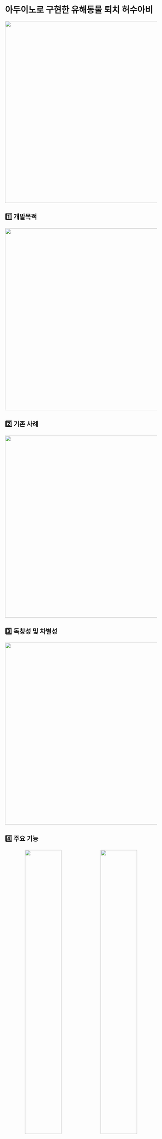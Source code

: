 # 아두이노로 구현한 유해동물 퇴치 허수아비
<img src="https://github.com/user-attachments/assets/d5e62ecc-e452-4408-84c3-1fe76fa12b34" width="600"/>

## 1️⃣ 개발목적
<img src="https://github.com/user-attachments/assets/e566d7ba-54d7-4cec-b8f5-b0c3e4e97167" width="600"/>

## 2️⃣ 기존 사례
<img src="https://github.com/user-attachments/assets/a8395c26-fa71-47ce-ab4e-ceb67f0277a5" width="600"/>

## 3️⃣ 독창성 및 차별성
<img src="https://github.com/user-attachments/assets/52c00fef-064f-413e-9140-92d640b06950" width="600"/>

## 4️⃣ 주요 기능
<div align="center">
  <img src="https://github.com/user-attachments/assets/177a2da9-1a6e-497c-ab64-405759f72baf" style="width:49%; display:inline-block;"/>
  <img src="https://github.com/user-attachments/assets/6ef6aff2-08f6-4cd2-bbe1-53de2a993884" style="width:49%; display:inline-block;"/>
</div>

## 5️⃣ 플로우 차트
<div align="center">
  <img src="https://github.com/user-attachments/assets/ca7b5a83-f1bb-4adf-9ceb-837c724a6694" style="width:49%; display:inline-block; margin-bottom:10px;"/>
  <img src="https://github.com/user-attachments/assets/807120c0-5a4b-4d8b-b59d-86d00ac25615" style="width:49%; display:inline-block; margin-bottom:10px;"/>
  
  <img src="https://github.com/user-attachments/assets/bc002e46-6d0a-4908-bb4f-60ec761a9803" style="width:49%; display:inline-block; margin-bottom:10px;"/>
  <img src="https://github.com/user-attachments/assets/d4bea7ab-f448-42c5-8886-a5b2384679b5" style="width:49%; display:inline-block; margin-bottom:10px;"/>
  
  <img src="https://github.com/user-attachments/assets/4a731a8c-0b4a-4de2-ae43-d68450851448" style="width:49%; display:inline-block;"/>
</div>

## 6️⃣ 시퀀스 다이어그램
<img src="https://github.com/user-attachments/assets/b1a671bc-f0c0-40a6-87ef-2b9c8b0db056" width="600"/>

## 7️⃣ 연결 구성
<img src="https://github.com/user-attachments/assets/c32b8223-484f-47af-b588-6e9238578f7a" width="600"/>

## 8️⃣ 실험 환경
<div align="center">
  <img src="https://github.com/user-attachments/assets/00cd72ed-5d9e-4400-8a97-3ee1dc2c9648" style="width:49%; display:inline-block; margin-bottom:10px;"/>
  <img src="https://github.com/user-attachments/assets/278b5dd6-9f19-4cd7-8cef-921c3750ebc2" style="width:49%; display:inline-block; margin-bottom:10px;"/>
</div>

## 9️⃣ 소스 코드
<div align="center">
  <img src="https://github.com/user-attachments/assets/ea145e0a-5dfd-4b00-a1c1-80d068f9123a" style="width:49%; display:inline-block; margin-bottom:10px;"/>
  <img src="https://github.com/user-attachments/assets/1a3529fe-1d85-4dab-8e39-2838919bec47" style="width:49%; display:inline-block; margin-bottom:10px;"/>
  
  <img src="https://github.com/user-attachments/assets/d37f8b3d-9681-4bd1-88ba-6a092a2b0e68" style="width:49%; display:inline-block; margin-bottom:10px;"/>
  <img src="https://github.com/user-attachments/assets/b282d0a0-3f14-495a-b71b-7233fe72886e" style="width:49%; display:inline-block; margin-bottom:10px;"/>
  
  <img src="https://github.com/user-attachments/assets/b7e94ef4-0c24-45ac-8e8d-3460c985eabf" style="width:49%; display:inline-block; margin-bottom:10px;"/>
  <img src="https://github.com/user-attachments/assets/bba59423-7227-46ae-955e-b3a397fd7064" style="width:49%; display:inline-block; margin-bottom:10px;"/>
  
  <img src="https://github.com/user-attachments/assets/fd8f3561-a419-4f44-a486-c4cbd502175a" style="width:49%; display:inline-block; margin-bottom:10px;"/>
</div>

## 🔟 실험 과정
<div align="center">
  <img src="https://github.com/user-attachments/assets/0f866785-1d45-4078-9511-8fb8c2d062f8" style="width:49%; display:inline-block; margin-bottom:10px;"/>
  <img src="https://github.com/user-attachments/assets/f0801d9d-8516-4897-aa31-4027b79f06e9" style="width:49%; display:inline-block; margin-bottom:10px;"/>
  
  <img src="https://github.com/user-attachments/assets/733311cd-ba8e-4a4e-a6c4-3f4acd9ad543" style="width:49%; display:inline-block; margin-bottom:10px;"/>
  <img src="https://github.com/user-attachments/assets/ee7e0515-0dc9-4854-a81c-360141329134" style="width:49%; display:inline-block; margin-bottom:10px;"/>
  
  <img src="https://github.com/user-attachments/assets/cde4dc7c-038e-499d-a91c-ee0b7a163d6e" style="width:49%; display:inline-block; margin-bottom:10px;"/>
  <img src="https://github.com/user-attachments/assets/eb4d861b-3521-4b0f-9d9b-88c1b3177ad0" style="width:49%; display:inline-block; margin-bottom:10px;"/>
  
  <img src="https://github.com/user-attachments/assets/c3c7884f-9b5e-490d-bc2a-22c79a97d34e" style="width:49%; display:inline-block; margin-bottom:10px;"/>
</div>

## 1️⃣1️⃣ 결과물
<div align="center">
  <img src="https://github.com/user-attachments/assets/68bc9095-d603-457d-8b56-e7da1649eb7f" style="width:56%; display:inline-block; margin-bottom:10px;"/>

  <a href="https://youtube.com/shorts/sdVarhPbJOY" target="_blank">
    <img src="http://img.youtube.com/vi/sdVarhPbJOY/0.jpg" style="width:42%; display:inline-block; margin-bottom:10px;"/>
  </a>
</div>

## 1️⃣2️⃣ 기대효과
<img src="https://github.com/user-attachments/assets/650df16f-9937-4b80-9a75-8f8ad99065f6" width="600"/>

## 1️⃣3️⃣ 최종 보고서
<div align="center">
  <img src="https://github.com/user-attachments/assets/f677c8af-fc9e-4f53-a087-9d910fa46548" style="width:49%; display:inline-block; margin-bottom:10px;"/>
  <img src="https://github.com/user-attachments/assets/3e584e4e-8a95-4da5-b62b-70ab5dcc9975" style="width:49%; display:inline-block; margin-bottom:10px;"/>
  
  <img src="https://github.com/user-attachments/assets/7cbf2e78-130b-45f4-a6f0-d952076f4edf" style="width:49%; display:inline-block; margin-bottom:10px;"/>
  <img src="https://github.com/user-attachments/assets/effe02e0-7d20-4481-9c07-8530a30c3ea2" style="width:49%; display:inline-block; margin-bottom:10px;"/>
  
  <img src="https://github.com/user-attachments/assets/1c29efb2-d7fc-401a-9632-eeb46995b328" style="width:49%; display:inline-block; margin-bottom:10px;"/>
  <img src="https://github.com/user-attachments/assets/a3e4cabd-5bb0-4b1d-a670-06f72539c8d5" style="width:49%; display:inline-block; margin-bottom:10px;"/>

  <img src="https://github.com/user-attachments/assets/b2684f22-0a2c-403c-beb2-07b494b95bbb" style="width:49%; display:inline-block; margin-bottom:10px;"/>
</div>
